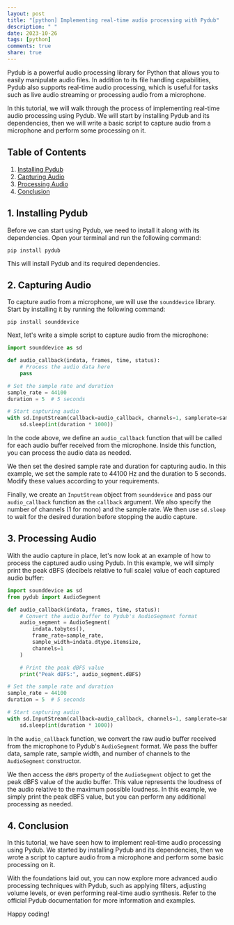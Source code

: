 ```yaml
---
layout: post
title: "[python] Implementing real-time audio processing with Pydub"
description: " "
date: 2023-10-26
tags: [python]
comments: true
share: true
---
```


Pydub is a powerful audio processing library for Python that allows you to easily manipulate audio files. In addition to its file handling capabilities, Pydub also supports real-time audio processing, which is useful for tasks such as live audio streaming or processing audio from a microphone.

In this tutorial, we will walk through the process of implementing real-time audio processing using Pydub. We will start by installing Pydub and its dependencies, then we will write a basic script to capture audio from a microphone and perform some processing on it.

## Table of Contents
1. [Installing Pydub](#installing-pydub)
2. [Capturing Audio](#capturing-audio)
3. [Processing Audio](#processing-audio)
4. [Conclusion](#conclusion)

## 1. Installing Pydub

Before we can start using Pydub, we need to install it along with its dependencies. Open your terminal and run the following command:

```shell
pip install pydub
```

This will install Pydub and its required dependencies.

## 2. Capturing Audio

To capture audio from a microphone, we will use the `sounddevice` library. Start by installing it by running the following command:

```shell
pip install sounddevice
```

Next, let's write a simple script to capture audio from the microphone:

```python
import sounddevice as sd

def audio_callback(indata, frames, time, status):
    # Process the audio data here
    pass

# Set the sample rate and duration
sample_rate = 44100
duration = 5  # 5 seconds

# Start capturing audio
with sd.InputStream(callback=audio_callback, channels=1, samplerate=sample_rate):
    sd.sleep(int(duration * 1000))
```

In the code above, we define an `audio_callback` function that will be called for each audio buffer received from the microphone. Inside this function, you can process the audio data as needed.

We then set the desired sample rate and duration for capturing audio. In this example, we set the sample rate to 44100 Hz and the duration to 5 seconds. Modify these values according to your requirements.

Finally, we create an `InputStream` object from `sounddevice` and pass our `audio_callback` function as the `callback` argument. We also specify the number of channels (1 for mono) and the sample rate. We then use `sd.sleep` to wait for the desired duration before stopping the audio capture.

## 3. Processing Audio

With the audio capture in place, let's now look at an example of how to process the captured audio using Pydub. In this example, we will simply print the peak dBFS (decibels relative to full scale) value of each captured audio buffer:

```python
import sounddevice as sd
from pydub import AudioSegment

def audio_callback(indata, frames, time, status):
    # Convert the audio buffer to Pydub's AudioSegment format
    audio_segment = AudioSegment(
        indata.tobytes(),
        frame_rate=sample_rate,
        sample_width=indata.dtype.itemsize,
        channels=1
    )

    # Print the peak dBFS value
    print("Peak dBFS:", audio_segment.dBFS)

# Set the sample rate and duration
sample_rate = 44100
duration = 5  # 5 seconds

# Start capturing audio
with sd.InputStream(callback=audio_callback, channels=1, samplerate=sample_rate):
    sd.sleep(int(duration * 1000))
```

In the `audio_callback` function, we convert the raw audio buffer received from the microphone to Pydub's `AudioSegment` format. We pass the buffer data, sample rate, sample width, and number of channels to the `AudioSegment` constructor.

We then access the `dBFS` property of the `AudioSegment` object to get the peak dBFS value of the audio buffer. This value represents the loudness of the audio relative to the maximum possible loudness. In this example, we simply print the peak dBFS value, but you can perform any additional processing as needed.

## 4. Conclusion

In this tutorial, we have seen how to implement real-time audio processing using Pydub. We started by installing Pydub and its dependencies, then we wrote a script to capture audio from a microphone and perform some basic processing on it.

With the foundations laid out, you can now explore more advanced audio processing techniques with Pydub, such as applying filters, adjusting volume levels, or even performing real-time audio synthesis. Refer to the official Pydub documentation for more information and examples.

Happy coding!